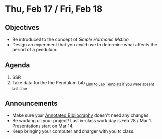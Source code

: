 Thu, Feb 17 / Fri, Feb 18
=================== 
  
Objectives  
------------  
- Be introduced to the concept of _Simple Harmonic Motion_
- Design an experiment that you could use to determine what affects the period of a pendulum.

Agenda    
---------    

1. SSR
2. Take data for the the Pendulum Lab <sub>[Link to Lab Template][temp] if you were absent last time</sub>

Announcements 
-------------  
 
- Make sure your [Annotated Bibliography][bib] doesn't need any changes
- Be working on your project!  Last in-class work day is Feb 28 / Mar 1.  Presentations start on Mar 14.
- Keep bringing your computer and charger with you to class.


[bib]: https://avon.schoology.com/assignment/5526830221/
[temp]: https://avon.schoology.com/course/5138386979/materials/gp/5672843626

<!--stackedit_data:
eyJoaXN0b3J5IjpbMjU0MDE2MjUsLTEzNDY0NzYzNTksMTYxNz
MxMjMxNywzNDczNzI3MzgsLTY5ODUyNDExMiwtMjA5ODU1OTM0
LC02NjE5NTUxODUsLTEyNDU1MzYwMjQsNTYzNDUzOTMxLDExNz
A5MTI5NzcsMTg1NjYyODQ1LDQyNDIwNzM5LC05OTA2MDU3NzAs
MTE5MzQ5NTgyLC0yOTAwNjkwMTAsLTEwNDgwMDEzNDUsLTc3Nz
gzOTMyMCw2OTA3NDM5ODgsMjY1NDg5NjA0LC0xNTUwMzU0Mzdd
fQ==
-->